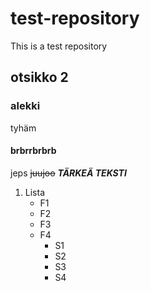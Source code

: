 # test-repository
This is a test repository
## otsikko 2
### alekki
tyhäm
#### brbrrbrbrb
jeps
~~juujoo~~
***TÄRKEÄ TEKSTI***

1. Lista
   - F1
   - F2
   - F3
   - F4
     - S1
     - S2
     - S3
     - S4
